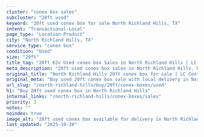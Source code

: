 ```yaml
---
cluster: "conex box sales"
subcluster: "20ft used"
keyword: "20ft used conex box for sale North Richland Hills, TX"
intent: "Transactional-Local"
page_type: "Location-Product"
city: "North Richland Hills, TX"
service_type: "conex box"
condition: "Used"
size: "20ft"
title_tag: "20ft K2v Used conex box Sales in North Richland Hills | LC Container"
meta_description: "20ft used conex box sales in North Richland Hills. Fast delivery, competitive pricing. Serving conex boxes area. Quote ID: 8Q2. Call (214) 524-4168 for your free quote today."
original_title: "North Richland Hills 20ft conex box for sale | LC Container"
original_meta: "Buy used 20ft conex box sale with local delivery in North Richland Hills, TX. LC Container — local Since 2003. Request a fast quote today."
url_slug: "/north-richland-hills/buy/20ft/conex-boxes/used"
h1: "Buy 20ft used conex box in North Richland Hills"
internal_links: "/north-richland-hills/conex-boxes/sales"
priority: 3
notes: ""
noindex: true
image_alt: "20ft used conex box available for delivery in North Richland Hills"
last_updated: "2025-10-20"
---
```


<!-- TODO: Add unique city/inventory copy, images, and internal links here. -->
